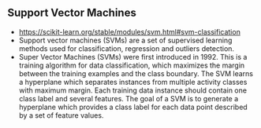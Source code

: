 ## Support Vector Machines
* https://scikit-learn.org/stable/modules/svm.html#svm-classification
* Support vector machines (SVMs) are a set of supervised learning methods used for classification, regression and outliers detection.
* Super Vector Machines (SVMs) were first introduced in 1992. This is a training algorithm for data classification, which maximizes the margin between the training examples and the class boundary. The SVM learns a hyperplane which separates
instances from multiple activity classes with maximum margin. Each training data instance should contain one class label and several features. The goal of a SVM is to generate a hyperplane which provides a class label for each data point described by a set of feature values.
